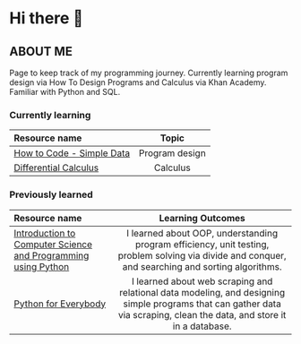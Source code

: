 # Hi there 👋

## ABOUT ME
Page to keep track of my programming journey. Currently learning program design via How To Design Programs and Calculus via Khan Academy.
Familiar with Python and SQL. 

### Currently learning
Resource name | Topic
:-- | :--: | 
[How to Code - Simple Data](https://www.edx.org/course/how-to-code-simple-data) | Program design
[Differential Calculus](https://www.khanacademy.org/math/differential-calculus) | Calculus


### Previously learned
Resource name | Learning Outcomes
:-- | :--: | 
[Introduction to Computer Science and Programming using Python](https://ocw.mit.edu/courses/electrical-engineering-and-computer-science/6-0001-introduction-to-computer-science-and-programming-in-python-fall-2016/) | I learned about OOP, understanding program efficiency, unit testing, problem solving via divide and conquer, and searching and sorting algorithms. 
[Python for Everybody](https://www.py4e.com/lessons) | I learned about web scraping and relational data modeling, and designing simple programs that can gather data via scraping, clean the data, and store it in a database.

<!--
**LapisLazuli2/LapisLazuli2** is a ✨ _special_ ✨ repository because its `README.md` (this file) appears on your GitHub profile.

Here are some ideas to get you started:

- 🔭 I’m currently working on ...
- 🌱 I’m currently learning ...
- 👯 I’m looking to collaborate on ...
- 🤔 I’m looking for help with ...
- 💬 Ask me about ...
- 📫 How to reach me: ...
- 😄 Pronouns: ...
- ⚡ Fun fact: ...
-->
